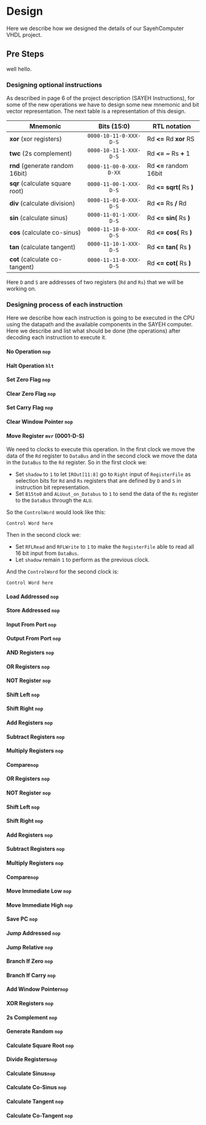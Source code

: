 # Design
Here we describe how we designed the details of our SayehComputer VHDL project.
## Pre Steps
well hello.
### Designing optional instructions
As described in page 6 of the project description (SAYEH Instructions), for some of the new operations we 
have to design some new mnemonic and bit vector representation. The next table is a representation of this design.

| Mnemonic        | Bits (15:0)           | RTL notation  |
| --- | :---: | --- |
| **xor** (xor registers) | `0000-10-11-0-XXX-D-S` | Rd **<=** Rd **xor** RS |
| **twc** (2s complement) | `0000-10-11-1-XXX-D-S` | Rd **<=** **~** Rs **+** 1 |
| **rnd** (generate random 16bit) | `0000-11-00-0-XXX-D-XX` | Rd **<=** random 16bit |
| **sqr** (calculate square root) | `0000-11-00-1-XXX-D-S` | Rd **<=** **sqrt(** Rs **)**|
| **div** (calculate division) | `0000-11-01-0-XXX-D-S` | Rd **<=** Rs **/** Rd |
| **sin** (calculate sinus) | `0000-11-01-1-XXX-D-S` | Rd **<=** **sin(** Rs **)**|
| **cos** (calculate co-sinus) | `0000-11-10-0-XXX-D-S` | Rd **<=** **cos(** Rs **)** |
| **tan** (calculate tangent) | `0000-11-10-1-XXX-D-S` | Rd **<=** **tan(** Rs **)** |
| **cot** (calculate co-tangent) | `0000-11-11-0-XXX-D-S` | Rd **<=** **cot(** Rs **)** |

Here `D` and `S`  are addresses of two registers (`Rd` and `Rs`) that we will be working on.

### Designing process of each instruction
Here we describe how each instruction is going to be executed in the CPU using the datapath and the available components in the SAYEH computer. Here we describe and list what should be done (the operations) after decoding each instruction to execute it. 

#### No Operation `nop`

#### Halt Operation `hlt`

#### Set Zero Flag `nop`

#### Clear Zero Flag `nop`

#### Set Carry Flag `nop`

#### Clear Window Pointer `nop`

#### **Move Register** `mvr` (0001-D-S)
We need to clocks to execute this operation. In the first clock we move the data of the `Rd` register to `DataBus` and in the second clock we move the data in the `DataBus` to the `Rd` register. So in the first clock we:

- Set `shadow` to `1` to let `IROut[11:8]` go to `Right` input of `RegisterFile` as selection bits for `Rd` and `Rs`  registers that are defined by `D` and `S` in instruction bit representation.
- Set `B15to0` and `ALUout_on_Databus` to `1` to send the data of the `Rs` register to the `DataBus` through the `ALU`.

So the `ControlWord` would look like this:
```
Control Word here
```

Then in the second clock we:

- Set `RFLRead` and `RFLWrite` to `1` to make the `RegisterFile` able to read all 16 bit input from `DataBus`. 
- Let `shadow` remain `1` to perform as the previous clock.

And the `ControlWord` for the second clock is:
```
Control Word here
```


#### Load Addressed `nop`

#### Store Addressed `nop`

#### Input From Port `nop`

#### Output From Port `nop`

#### AND Registers `nop`

#### OR Registers `nop`

#### NOT Register `nop`

#### Shift Left `nop`

#### Shift Right `nop`

#### Add Registers `nop`

#### Subtract Registers `nop`

#### Multiply Registers `nop`

#### Compare`nop`

#### OR Registers `nop`

#### NOT Register `nop`

#### Shift Left `nop`

#### Shift Right `nop`

#### Add Registers `nop`

#### Subtract Registers `nop`

#### Multiply Registers `nop`

#### Compare`nop`

#### Move Immediate Low `nop`

#### Move Immediate High `nop`

#### Save PC `nop`

#### Jump Addressed `nop`

#### Jump Relative `nop`

#### Branch If Zero `nop`

#### Branch If Carry `nop`

#### Add Window Pointer`nop`

#### XOR Registers `nop`

#### 2s Complement `nop`

#### Generate Random `nop`

#### Calculate Square Root `nop`

#### Divide Registers`nop`

####  Calculate Sinus`nop`

#### Calculate Co-Sinus `nop`

#### Calculate Tangent `nop`

#### Calculate Co-Tangent `nop`

